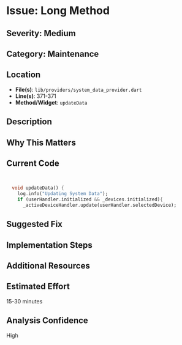# Issue: Long Method

## Severity: Medium

## Category: Maintenance

## Location
- **File(s)**: `lib/providers/system_data_provider.dart`
- **Line(s)**: 371-371
- **Method/Widget**: `updateData`

## Description


## Why This Matters


## Current Code
```dart


  void updateData() {
    log.info("Updating System Data");
    if (userHandler.initialized && _devices.initialized){
      _activeDeviceHandler.update(userHandler.selectedDevice);
```

## Suggested Fix


## Implementation Steps


## Additional Resources


## Estimated Effort
15-30 minutes

## Analysis Confidence
High
